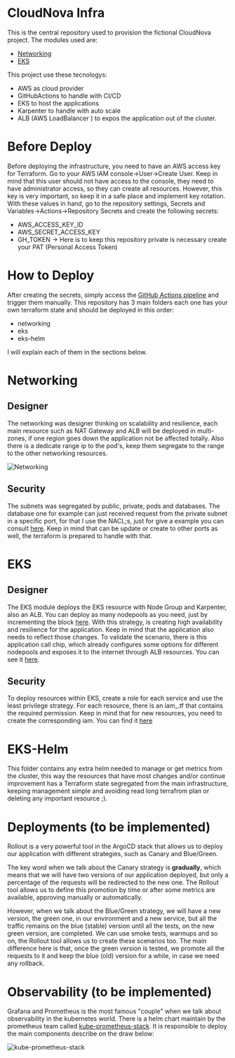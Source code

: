 # CloudNova Infra

This is the central repository used to provision the fictional CloudNova project. The modules used are:

 - [Networking](https://github.com/karol-olive/cn-networking)
 - [EKS](https://github.com/karol-olive/cn-eks)

This project use these tecnologys:

 - AWS as cloud provider
 - GitHubActions to handle with CI/CD
 - EKS to host the applications
 - Karpenter to handle with auto scale
 - ALB (AWS LoadBalancer ) to expos the application out of the cluster.

# Before Deploy
Before deploying the infrastructure, you need to have an AWS access key for Terraform. Go to your AWS IAM console->User->Create User. Keep in mind that this user should not have access to the console, they need to have administrator access, so they can create all resources. However, this key is very important, so keep it in a safe place and implement key rotation.
With these values ​​in hand, go to the repository settings, Secrets and Variables->Actions->Repository Secrets and create the following secrets:


 - AWS_ACCESS_KEY_ID 
 - AWS_SECRET_ACCESS_KEY
 - GH_TOKEN -> Here is to keep this repository private is necessary create your PAT (Personal Access Token)

# How to Deploy
After creating the secrets, simply access the [GitHub Actions pipeline](https://github.com/karol-olive/cloudnova-infra/actions/workflows/cd.yml) and trigger them manually. This repository has 3 main folders each one has your own terraform state and should be deployed in this order:

- networking
- eks
- eks-helm

I will explain each of them in the sections below.

# Networking

## Designer
The networking was designer thinking on scalability and resilience, each main resource such as NAT Gateway and ALB will be deployed in multi-zones, if one region goes down the application not be affected totally. Also there is a dedicate range ip to the pod's, keep them segregate to the range to the other networking resources.

![Networking](https://github.com/user-attachments/assets/01ed8d4e-1528-4a28-a9ef-54152020f981)


## Security
The subnets was segregated by public, private, pods and databases. The database one for example can just received request from the private subnet in a specific port, for that I use the NACL;s, just for give a example you can consult [here](https://github.com/karol-olive/cloudnova-infra/blob/main/networking/environment/prod/terraform.tfvars#L84). Keep in mind that can be update or create to other ports as well, the terraform is prepared to handle with that.

# EKS

## Designer
The EKS module deploys the EKS resource with Node Group and Karpenter, also an ALB. You can deploy as many nodepools as you need, just by incrementing the block [here](https://github.com/karol-olive/cloudnova-infra/blob/main/eks/environment/prod/terraform.tfvars#L39). With this strategy, is creating high availability and resilience for the application. Keep in mind that the application also needs to reflect those changes. To validate the scenario, there is this application call chip, which already configures some options for different nodepools and exposes it to the internet through ALB resources. You can see it [here](https://github.com/karol-olive/cloudnova-infra/blob/main/app/chip.yml).

## Security
To deploy resources within EKS, create a role for each service and use the least privilege strategy. For each resource, there is an iam_<service>.tf that contains the required permission. Keep in mind that for new resources, you need to create the corresponding iam. You can find it [here](https://github.com/karol-olive/cn-eks)

# EKS-Helm

This folder contains any extra helm needed to manage or get metrics from the cluster, this way the resources that have most changes and/or continue improvement has a Terraform state segregated from the main infrastructure, keeping management simple and avoiding read long terrafrom plan or deleting any important resource ;).

# Deployments (to be implemented)

Rollout is a very powerful tool in the ArgoCD stack that allows us to deploy our application with different strategies, such as Canary and Blue/Green.

The key word when we talk about the Canary strategy is **gradually**, which means that we will have two versions of our application deployed, but only a percentage of the requests will be redirected to the new one. The Rollout tool allows us to define this promotion by time or after some metrics are available, approving manually or automatically.

However, when we talk about the Blue/Green strategy, we will have a new version, the green one, in our environment and a new service, but all the traffic remains on the blue (stable) version until all the tests, on the new green version, are completed. We can use smoke tests, warmups and so on, the Rollout tool allows us to create these scenarios too. The main difference here is that, once the green version is tested, we promote all the requests to it and keep the blue (old) version for a while, in case we need any rollback.

# Observability (to be implemented)

Grafana and Prometheus is the most famous "couple" when we talk about observability in the kubernetes world. There is a helm chart maintain by the prometheus team called [kube-prometheus-stack](https://github.com/prometheus-community/helm-charts/tree/main/charts/kube-prometheus-stack). It is responsible to deploy the main components describe on the draw below:

![kube-prometheus-stack](https://github.com/user-attachments/assets/bd72a18a-70a7-40d8-bda7-3f40c7ffcc6f)


